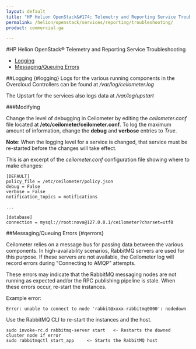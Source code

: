 ```yaml
---
layout: default
title: "HP Helion OpenStack&#174; Telemetry and Reporting Service Troubleshooting"
permalink: /helion/openstack/services/reporting/troubleshooting/
product: commercial.ga

---
```

<!--UNDER REVISION-->

<script>

function PageRefresh {
onLoad="window.refresh"
}

PageRefresh();

</script>
#HP Helion OpenStack&#174; Telemetry and Reporting Service Troubleshooting

- [Logging](#logging)
- [Messaging/Queuing Errors](#qerrors)

##Logging {#logging}
Logs for the various running components in the Overcloud Controllers can be found at */var/log/ceilometer.log*
 
The Upstart for the services also logs data at */var/log/upstart*

###Modifying

Change the level of debugging in Ceilometer by editing the *ceilometer.conf* file located at **/etc/ceilometer/ceilometer.conf**. To log the maximum amount of information, change the **debug** and **verbose** entries to *True*.

**Note**: When the logging level for a service is changed, that service must be re-started before the changes will take effect.

This is an excerpt of the *ceilometer.conf* configuration file showing where to make changes:

	[DEFAULT]
	policy_file = /etc/ceilometer/policy.json
	debug = False
	verbose = False
	notification_topics = notifications
	 
	...
	 
	[database]
	connection = mysql://root:nova@127.0.0.1/ceilometer?charset=utf8
	
##Messaging/Queuing Errors {#qerrors}

Ceilometer relies on a message bus for passing data between the various components. In high-availability scenarios, RabbitMQ servers are used for this purpose. If these servers are not available, the Ceilometer log will record errors during "Connecting to AMQP" attempts.

These errors may indicate that the RabbitMQ messaging nodes are not running as expected and/or the RPC publishing pipeline is stale. When these errors occur, re-start the instances. 

Example error:
    
    Error: unable to connect to node 'rabbit@xxxx-rabbitmq0000': nodedown
 
Use the RabbitMQ CLI to re-start the instances and the host.

	sudo invoke-rc.d rabbitmq-server start   <- Restarts the downed cluster node if error 
	sudo rabbitmqctl start_app     <- Starts the RabbitMQ host

